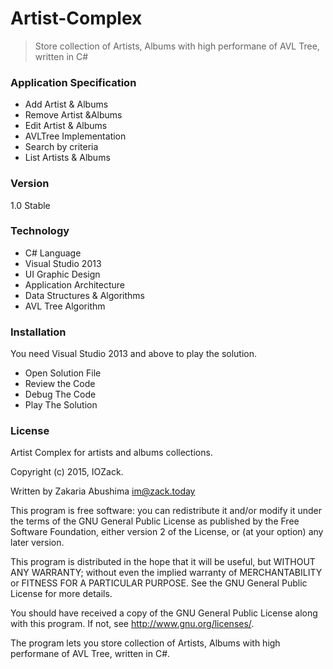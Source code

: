 # Artist-Complex
> Store collection of Artists, Albums with high performane of AVL Tree, written in C#

### Application Specification

- Add Artist & Albums
- Remove Artist &Albums
- Edit Artist & Albums
- AVLTree Implementation
- Search by criteria
- List Artists & Albums

### Version 

1.0 Stable

### Technology

- C# Language
- Visual Studio 2013
- UI Graphic Design
- Application Architecture
- Data Structures & Algorithms
- AVL Tree Algorithm

### Installation

You need Visual Studio 2013 and above to play the solution.
- Open Solution File
- Review the Code
- Debug The Code 
- Play The Solution

### License

Artist Complex for artists and albums collections.

Copyright (c) 2015, IOZack.

Written by Zakaria Abushima <im@zack.today>

This program is free software: you can redistribute it and/or modify
it under the terms of the GNU General Public License as published by
the Free Software Foundation, either version 2 of the License, or
(at your option) any later version.

This program is distributed in the hope that it will be useful,
but WITHOUT ANY WARRANTY; without even the implied warranty of
MERCHANTABILITY or FITNESS FOR A PARTICULAR PURPOSE.  See the
GNU General Public License for more details.

You should have received a copy of the GNU General Public License
along with this program.  If not, see <http://www.gnu.org/licenses/>.

The program lets you store collection of Artists, Albums with high performane of AVL Tree, written in C#.
